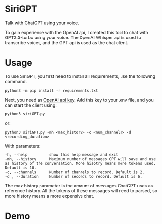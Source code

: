 # SiriGPT
Talk with ChatGPT using your voice. 

To gain experience with the OpenAI api, I created this tool to chat with GPT3.5-turbo using your voice. The OpenAI Whisper api is used to transcribe voices, and the GPT api is used as the chat client. 

# Usage
To use SiriGPT, you first need to install all requirements, use the following command.
```
python3 -m pip install -r requirements.txt
```
Next, you need an [OpenAI api key](https://platform.openai.com/overview). Add this key to your .env file, and you can start the client using:
```
python3 siriGPT.py
```
or:
```
python3 siriGPT.py -mh <max_history> -c <num_channels> -d <recording_duration>
```
With parameters:
```
-h, --help          show this help message and exit
-mh, --history      Maximum number of messages GPT will save and use as history of the conversation. More hisotry means more tokens used. Default is 10.
-c, --channels      Number of channels to record. Default is 2.
-d , --duration     Number of seconds to record. Default is 6.
```

The max history parameter is the amount of messages ChatGPT uses as reference history. All the tokens of these messages will need to parsed, so more history means a more expensive chat.

# Demo
